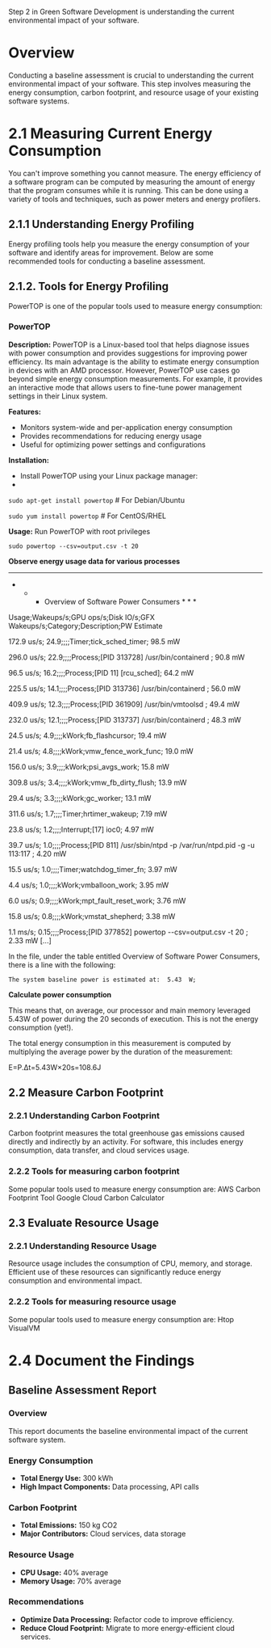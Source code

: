 Step 2 in Green Software Development is understanding the current environmental impact of your software.

# **Overview**

Conducting a baseline assessment is crucial to understanding the current environmental impact of your software. This step involves measuring the energy consumption, carbon footprint, and resource usage of your existing software systems. 

# **2.1 Measuring Current Energy Consumption**
You can't improve something you cannot measure. The energy efficiency of a software program can be computed by measuring the amount of energy that the program consumes while it is running. This can be done using a variety of tools and techniques, such as power meters and energy profilers.

## **2.1.1 Understanding Energy Profiling**

Energy profiling tools help you measure the energy consumption of your software and identify areas for improvement. Below are some recommended tools for conducting a baseline assessment.

## **2.1.2. Tools for Energy Profiling**

PowerTOP is one of the popular tools used to measure energy consumption:

### **PowerTOP**

**Description:**
PowerTOP is a Linux-based tool that helps diagnose issues with power consumption and provides suggestions for improving power efficiency.
Its main advantage is the ability to estimate energy consumption in devices with an AMD processor. However, PowerTOP use cases go beyond simple energy consumption measurements. For example, it provides an interactive mode that allows users to fine-tune power management settings in their Linux system. 

**Features:**
- Monitors system-wide and per-application energy consumption
- Provides recommendations for reducing energy usage
- Useful for optimizing power settings and configurations

**Installation:**
- Install PowerTOP using your Linux package manager:
- 
```sudo apt-get install powertop```  # For Debian/Ubuntu

```sudo yum install powertop```     # For CentOS/RHEL

**Usage:**
Run PowerTOP with root privileges

```sudo powertop --csv=output.csv -t 20```

**Observe energy usage data for various processes**
____________________________________________________________________
 *  *  *   Overview of Software Power Consumers   *  *  *

Usage;Wakeups/s;GPU ops/s;Disk IO/s;GFX Wakeups/s;Category;Description;PW Estimate

172.9 us/s; 24.9;;;;Timer;tick_sched_timer; 98.5 mW

296.0 us/s; 22.9;;;;Process;[PID 313728] /usr/bin/containerd ; 90.8 mW

 96.5 us/s; 16.2;;;;Process;[PID 11] [rcu_sched]; 64.2 mW
 
225.5 us/s; 14.1;;;;Process;[PID 313736] /usr/bin/containerd ; 56.0 mW

409.9 us/s; 12.3;;;;Process;[PID 361909] /usr/bin/vmtoolsd ; 49.4 mW

232.0 us/s; 12.1;;;;Process;[PID 313737] /usr/bin/containerd ; 48.3 mW

 24.5 us/s;  4.9;;;;kWork;fb_flashcursor; 19.4 mW
 
 21.4 us/s;  4.8;;;;kWork;vmw_fence_work_func; 19.0 mW
 
156.0 us/s;  3.9;;;;kWork;psi_avgs_work; 15.8 mW

309.8 us/s;  3.4;;;;kWork;vmw_fb_dirty_flush; 13.9 mW

 29.4 us/s;  3.3;;;;kWork;gc_worker; 13.1 mW
 
311.6 us/s;  1.7;;;;Timer;hrtimer_wakeup; 7.19 mW

 23.8 us/s;  1.2;;;;Interrupt;[17] ioc0; 4.97 mW
 
 39.7 us/s;  1.0;;;;Process;[PID 811] /usr/sbin/ntpd -p /var/run/ntpd.pid -g -u 113:117 ; 4.20 mW
 
 15.5 us/s;  1.0;;;;Timer;watchdog_timer_fn; 3.97 mW
 
  4.4 us/s;  1.0;;;;kWork;vmballoon_work; 3.95 mW
  
  6.0 us/s;  0.9;;;;kWork;mpt_fault_reset_work; 3.76 mW
  
 15.8 us/s;  0.8;;;;kWork;vmstat_shepherd; 3.38 mW
 
  1.1 ms/s; 0.15;;;;Process;[PID 377852] powertop --csv=output.csv -t 20 ; 2.33 mW
[...]

In the file, under the table entitled Overview of Software Power Consumers, there is a line with the following:

```The system baseline power is estimated at:  5.43  W;```

**Calculate power consumption**

This means that, on average, our processor and main memory leveraged 5.43W of power during the 20 seconds of execution. This is not the energy consumption (yet!). 

The total energy consumption in this measurement is computed by multiplying the average power by the duration of the measurement:

E=P.Δt=5.43W×20s=108.6J

## **2.2 Measure Carbon Footprint**

### **2.2.1 Understanding Carbon Footprint**
Carbon footprint measures the total greenhouse gas emissions caused directly and indirectly by an activity. For software, this includes energy consumption, data transfer, and cloud services usage.

### **2.2.2 Tools for measuring carbon footprint**

Some popular tools used to measure energy consumption are:
AWS Carbon Footprint Tool
Google Cloud Carbon Calculator

## **2.3 Evaluate Resource Usage**

### **2.2.1 Understanding Resource Usage**
Resource usage includes the consumption of CPU, memory, and storage. Efficient use of these resources can significantly reduce energy consumption and environmental impact.

### **2.2.2 Tools for measuring resource usage**

Some popular tools used to measure energy consumption are:
Htop
VisualVM

# **2.4 Document the Findings**
## **Baseline Assessment Report**

### **Overview**
This report documents the baseline environmental impact of the current software system.

### **Energy Consumption**
- **Total Energy Use:** 300 kWh
- **High Impact Components:** Data processing, API calls

### **Carbon Footprint**
- **Total Emissions:** 150 kg CO2
- **Major Contributors:** Cloud services, data storage

### **Resource Usage**
- **CPU Usage:** 40% average
- **Memory Usage:** 70% average

### **Recommendations**
- **Optimize Data Processing:** Refactor code to improve efficiency.
- **Reduce Cloud Footprint:** Migrate to more energy-efficient cloud services.


